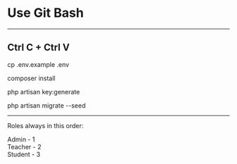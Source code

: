  <h1>Use Git Bash</h1>
<hr>
<h2>Ctrl C + Ctrl V</h2>
cp .env.example .env 

composer install

php artisan key:generate

php artisan migrate --seed 

<hr>
Roles always in this order:

Admin - 1 <br>
Teacher - 2 <br>
Student - 3 <br>
